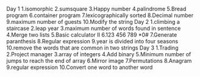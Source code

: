 Day 1
   1.isomorphic
   2.sumsquare
   3.Happy number
   4.palindrome
   5.Bread program
   6.container program
   7.lexicographically sorted
   8.Decimal number
   9.maximum number of guests
   10.Modify the string
Day 2
    1.climbing a staircase
    2.leap year
    3.maximum number of words found in sentence
    4.Merge two lists
    5.Basic calculator II
    6.123
      456
      789
      *0#
    7.Generate paranthesis
    8.Regular expression
    9.year is divided into four seasons
    10.remove the words that are common in two strings
 Day 3
     1.Trading
     2.Project manager
     3.array of integers
     4.Add binary
     5.Minimum number of jumps to reach the end of array
     6.Mirror image
     7.Permutations
     8.Anagram
     9.regular expression
     10.Convert one word to another word
    
    
    
    
    
   
   
   
